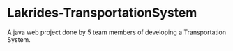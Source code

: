 # Lakrides-TransportationSystem
A java web project done by 5 team members of developing a Transportation System.
